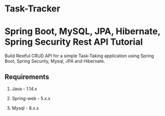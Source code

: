# Task-Tracker


# Spring Boot, MySQL, JPA, Hibernate, Spring Security Rest API Tutorial

Build Restful CRUD API for a simple Task-Taking application using Spring Boot, Spring Security, Mysql, JPA and Hibernate.

## Requirements

1. Java - 1.14.x

2. Spring-web  - 5.x.x

3. Mysql - 8.x.x

